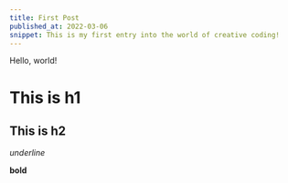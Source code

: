 ```yaml
---
title: First Post 
published_at: 2022-03-06
snippet: This is my first entry into the world of creative coding!
---
```


Hello, world!

# This is h1

## This is h2

_underline_

**bold**
